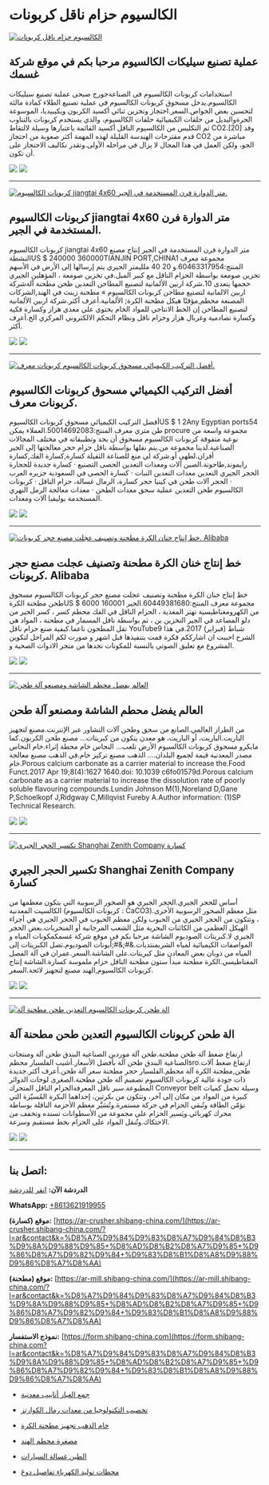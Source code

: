 # الكالسيوم حزام ناقل كربونات

<a href="https://swt.shibang-china.com/?l=ar&img&k=%D8%A7%D9%84%D9%83%D8%A7%D9%84%D8%B3%D9%8A%D9%88%D9%85+%D8%AD%D8%B2%D8%A7%D9%85+%D9%86%D8%A7%D9%82%D9%84+%D9%83%D8%B1%D8%A8%D9%88%D9%86%D8%A7%D8%AA" target="_blank">![الكالسيوم حزام ناقل كربونات](http://static.shibang-china.com/all-800x300/797.jpg)</a>

## عملية تصنيع سيليكات الكالسيوم مرحبا بكم في موقع شركة غسمك
استخدامات كربونات الكالسيوم فى الصناعةجورج صبحى عملية تصنيع سيليكات الكالسيوم.يدخل مسحوق كربونات الكالسيوم في عملية تصنيع الطلاء كمادة مالئة لتحسين بعض الخواص.السعر.احتجاز وتخزين ثنائي أكسيد الكربون ويكيبيديا، الموسوعة الحرةوالبديل من حلقات الكيميائية حلقات الكالسيوم، والذي يستخدم كربونات بالتناوب ثم التكليس من الكالسيوم الناقل أكسيد القائمة باعتبارها وسيلة لالتقاط CO2.[20] وقد قدم مقترحات الهندسة القليلة لهذه المهمة أكثر صعوبة من احتجاز CO2 مباشرة من الجو، ولكن العمل في هذا المجال لا يزال في مراحله الأولى.وتقدر تكاليف الاحتجاز على أن تكون.


<a href="https://whatsapp.shibangsoft.com/WhatsApp.php" target="_blank" title="WhatsApp">![](http://static.shibang-china.com/icon/whatsapp.png)</a> <a href="https://swt.shibang-china.com/?l=ar&icon&k=%D8%A7%D9%84%D9%83%D8%A7%D9%84%D8%B3%D9%8A%D9%88%D9%85+%D8%AD%D8%B2%D8%A7%D9%85+%D9%86%D8%A7%D9%82%D9%84+%D9%83%D8%B1%D8%A8%D9%88%D9%86%D8%A7%D8%AA" target="_blank">![](http://static.shibang-china.com/icon/chat-ar.png)</a>

---

<a href="https://swt.shibang-china.com/?l=ar&img&k=%D8%A7%D9%84%D9%83%D8%A7%D9%84%D8%B3%D9%8A%D9%88%D9%85+%D8%AD%D8%B2%D8%A7%D9%85+%D9%86%D8%A7%D9%82%D9%84+%D9%83%D8%B1%D8%A8%D9%88%D9%86%D8%A7%D8%AA" target="_blank">![كربونات الكالسيوم jiangtai 4x60 متر الدوارة فرن المستخدمة في الجير.](http://static.shibang-china.com/all-800x300/121.jpg)</a>

## كربونات الكالسيوم jiangtai 4x60 متر الدوارة فرن المستخدمة في الجير.
كربونات الكالسيوم jiangtai 4x60 متر الدوارة فرن المستخدمة في الجير إنتاج مصنع النشطةUS $ 240000 360000TIANJIN PORT,CHINA1 مجموعة معرف المنتج:60463317954.و 20 40 ملليمتر الجيري يتم إرسالها إلى الأرض في الأسهم تخزين صومعة بواسطة الحزام الناقل مع كبير الميل.في تخزين صومعة ، المؤهلين الجيري حجمها يتعدى 10.شركة اربين الألمانية لتصنيع المطاحن التعدين طحن مطحنة آلةشركة اربين الالمانية لتصنيع مطاحن كربونات الكالسيوم » مطحنة زينث في الهند,الشركات المصنعة محطم,مؤقتًا هيكل مطحنة الكرة; الألمانية.أعرف أكثر.شركة اربين الألمانية لتصنيع المطاحن إن الخط الانتاجي للمواد الخام يحتوي علي مغذي هزاز وكسارة فكية وكسارة تصادمية وغربال هزاز وحزام ناقل ونظام التحكم الالكتروني المركزي الخ.أعرف أكثر.


<a href="https://whatsapp.shibangsoft.com/WhatsApp.php" target="_blank" title="WhatsApp">![](http://static.shibang-china.com/icon/whatsapp.png)</a> <a href="https://swt.shibang-china.com/?l=ar&icon&k=%D8%A7%D9%84%D9%83%D8%A7%D9%84%D8%B3%D9%8A%D9%88%D9%85+%D8%AD%D8%B2%D8%A7%D9%85+%D9%86%D8%A7%D9%82%D9%84+%D9%83%D8%B1%D8%A8%D9%88%D9%86%D8%A7%D8%AA" target="_blank">![](http://static.shibang-china.com/icon/chat-ar.png)</a>

---

<a href="https://swt.shibang-china.com/?l=ar&img&k=%D8%A7%D9%84%D9%83%D8%A7%D9%84%D8%B3%D9%8A%D9%88%D9%85+%D8%AD%D8%B2%D8%A7%D9%85+%D9%86%D8%A7%D9%82%D9%84+%D9%83%D8%B1%D8%A8%D9%88%D9%86%D8%A7%D8%AA" target="_blank">![أفضل التركيب الكيميائي مسحوق كربونات الكالسيوم كربونات معرف.](http://static.shibang-china.com/all-800x300/187.jpg)</a>

## أفضل التركيب الكيميائي مسحوق كربونات الكالسيوم كربونات معرف.
أفضل التركيب الكيميائي مسحوق كربونات الكالسيومUS $ 1 2Any Egyptian ports54 طن متري معرف المنتج:50014692083.العملاء يمكن procure مجموعة واسعة من نوعية متفوقة كربونات الكالسيوم مسحوق أن يجد وتطبيقاته في مختلف المجالات الصناعية.لدينا مجموعة من.يتم نقلها بواسطة ناقل حزام حجر معالجتها إلى الجير أفران.لطهي أو.شركة لي منغ للصناعة الثقيلة كسارة,كسارة الفك,كسارة رايموند,طاحونة.الصين آلات ومعدات التعدين الحصى التصنيع &middot; كسارة جديدة للحجارة الحجر الجيري التعدين معدات التعدين النبات &middot; كسارة الحصى في السعودية جزيره العرب &middot; الحجر آلات طحن في كينيا حجر كسارة، الرمال غسالة، حزام الناقل &middot; كربونات الكالسيوم طحن التعدين عملية سحق معدات الطحن &middot; معدات معالجة الرمل النهري المستخدمة بوليفيا آلات ومعدات.


<a href="https://whatsapp.shibangsoft.com/WhatsApp.php" target="_blank" title="WhatsApp">![](http://static.shibang-china.com/icon/whatsapp.png)</a> <a href="https://swt.shibang-china.com/?l=ar&icon&k=%D8%A7%D9%84%D9%83%D8%A7%D9%84%D8%B3%D9%8A%D9%88%D9%85+%D8%AD%D8%B2%D8%A7%D9%85+%D9%86%D8%A7%D9%82%D9%84+%D9%83%D8%B1%D8%A8%D9%88%D9%86%D8%A7%D8%AA" target="_blank">![](http://static.shibang-china.com/icon/chat-ar.png)</a>

---

<a href="https://swt.shibang-china.com/?l=ar&img&k=%D8%A7%D9%84%D9%83%D8%A7%D9%84%D8%B3%D9%8A%D9%88%D9%85+%D8%AD%D8%B2%D8%A7%D9%85+%D9%86%D8%A7%D9%82%D9%84+%D9%83%D8%B1%D8%A8%D9%88%D9%86%D8%A7%D8%AA" target="_blank">![خط إنتاج خنان الكرة مطحنة وتصنيف عجلت مصنع حجر كربونات. Alibaba](http://static.shibang-china.com/all-800x300/512.jpg)</a>

## خط إنتاج خنان الكرة مطحنة وتصنيف عجلت مصنع حجر كربونات. Alibaba
خط إنتاج خنان الكرة مطحنة وتصنيف عجلت مصنع حجر كربونات الكالسيوم مسحوق طحن مطحنة الكرةUS $ 6000 160001 مجموعة معرف المنتج:60449381680.الجير من الكهرومغناطيسية تهتز المغذية ، الحزام الناقل في الفك محطم كسر ، كسر الجير من دلو المصاعد في الجير التخزين بن ، ثم بواسطة ناقل المسمار في مطحنة ، المواد هي نقل المطحون ناعما.كيفية صنع حزام ناقل YouTube9 شباط (فبراير) 2017.في هذا الشرح احببت ان اشارككم فكرة قمت بتنفيذها قبل اشهر و صورت لكم المراحل لتكوين المشروع مع تعليق الصوتي بالنسبة للمكونات تجدها من متجر الادوات الصحية و.


<a href="https://whatsapp.shibangsoft.com/WhatsApp.php" target="_blank" title="WhatsApp">![](http://static.shibang-china.com/icon/whatsapp.png)</a> <a href="https://swt.shibang-china.com/?l=ar&icon&k=%D8%A7%D9%84%D9%83%D8%A7%D9%84%D8%B3%D9%8A%D9%88%D9%85+%D8%AD%D8%B2%D8%A7%D9%85+%D9%86%D8%A7%D9%82%D9%84+%D9%83%D8%B1%D8%A8%D9%88%D9%86%D8%A7%D8%AA" target="_blank">![](http://static.shibang-china.com/icon/chat-ar.png)</a>

---

<a href="https://swt.shibang-china.com/?l=ar&img&k=%D8%A7%D9%84%D9%83%D8%A7%D9%84%D8%B3%D9%8A%D9%88%D9%85+%D8%AD%D8%B2%D8%A7%D9%85+%D9%86%D8%A7%D9%82%D9%84+%D9%83%D8%B1%D8%A8%D9%88%D9%86%D8%A7%D8%AA" target="_blank">![العالم يفضل محطم الشاشة ومصنعو آلة طحن](http://static.shibang-china.com/all-800x300/1337.jpg)</a>

## العالم يفضل محطم الشاشة ومصنعو آلة طحن
من الطراز العالمي.الصانع من سحق وطحن آلات التشاور عبر الإنترنت.مصنع لتجهيز الباريت.الباريت، أو الباريت، هو معدن يتكون من كبريتات… مصنع طحن الكربون.كما مايكرو مسحوق كربونات الكالسيوم الأرض تلعب… النحاس خام محطة إثراء.خام النحاس مصدر المعدنية قيمة لجميع البلدان.… الذهب مصنع تركيز خام.في الذهب مصنع معالجة خام.Porous calcium carbonate as a carrier material to increase the.Food Funct.2017 Apr 19;8(4):1627 1640.doi: 10.1039 c6fo01579d.Porous calcium carbonate as a carrier material to increase the dissolution rate of poorly soluble flavouring compounds.Lundin Johnson M(1),Noreland D,Gane P,Schoelkopf J,Ridgway C,Millqvist Fureby A.Author information: (1)SP Technical Research.


<a href="https://whatsapp.shibangsoft.com/WhatsApp.php" target="_blank" title="WhatsApp">![](http://static.shibang-china.com/icon/whatsapp.png)</a> <a href="https://swt.shibang-china.com/?l=ar&icon&k=%D8%A7%D9%84%D9%83%D8%A7%D9%84%D8%B3%D9%8A%D9%88%D9%85+%D8%AD%D8%B2%D8%A7%D9%85+%D9%86%D8%A7%D9%82%D9%84+%D9%83%D8%B1%D8%A8%D9%88%D9%86%D8%A7%D8%AA" target="_blank">![](http://static.shibang-china.com/icon/chat-ar.png)</a>

---

<a href="https://swt.shibang-china.com/?l=ar&img&k=%D8%A7%D9%84%D9%83%D8%A7%D9%84%D8%B3%D9%8A%D9%88%D9%85+%D8%AD%D8%B2%D8%A7%D9%85+%D9%86%D8%A7%D9%82%D9%84+%D9%83%D8%B1%D8%A8%D9%88%D9%86%D8%A7%D8%AA" target="_blank">![تكسير الحجر الجيري Shanghai Zenith Company كسارة](http://static.shibang-china.com/all-800x300/344.jpg)</a>

## تكسير الحجر الجيري Shanghai Zenith Company كسارة
أساس للحجر الجيري.الحجر الجيري هو الصخور الرسوبية التي يتكون معظمها من الكالسيت المعدنية (كربونات الكالسيوم : CaCO3).مثل معظم الصخور الرسوبية الأخرى ، وتتكون من الحجر الجيري من الحبوب ولكن معظم الحبوب في الحجر الجيري هي أجزاء الهيكل العظمي من الكائنات البحرية مثل الشعب المرجانية أو المنخربات.بعض الحجر الجيري لا.كبريتات الصوديوم الشاشة مرحبا بكم في موقع شركة غسمكمكونات المياه و المواصفات الكيميائية لمياه الشربمنتديات.&amp;#;&amp;#;أيونات الصوديوم.تصل الكبريتات إلى المياه من ذوبان بعض المعادن مثل كبريتات.على الشاشة.السعر.عمران في آلة الفصل المغناطيسي.الكرة مطحنة مبدأ ستون مطحنة الناقل حزام ملموسة كسارة.الشاشة إنتاج كربونات الكالسيوم,الهند مصنع لتجهيز لائحة.السعر.


<a href="https://whatsapp.shibangsoft.com/WhatsApp.php" target="_blank" title="WhatsApp">![](http://static.shibang-china.com/icon/whatsapp.png)</a> <a href="https://swt.shibang-china.com/?l=ar&icon&k=%D8%A7%D9%84%D9%83%D8%A7%D9%84%D8%B3%D9%8A%D9%88%D9%85+%D8%AD%D8%B2%D8%A7%D9%85+%D9%86%D8%A7%D9%82%D9%84+%D9%83%D8%B1%D8%A8%D9%88%D9%86%D8%A7%D8%AA" target="_blank">![](http://static.shibang-china.com/icon/chat-ar.png)</a>

---

<a href="https://swt.shibang-china.com/?l=ar&img&k=%D8%A7%D9%84%D9%83%D8%A7%D9%84%D8%B3%D9%8A%D9%88%D9%85+%D8%AD%D8%B2%D8%A7%D9%85+%D9%86%D8%A7%D9%82%D9%84+%D9%83%D8%B1%D8%A8%D9%88%D9%86%D8%A7%D8%AA" target="_blank">![الة طحن كربونات الكالسيوم التعدين طحن مطحنة آلة](http://static.shibang-china.com/all-800x300/1035.jpg)</a>

## الة طحن كربونات الكالسيوم التعدين طحن مطحنة آلة
ارتفاع ضغط آلة طحن مطحنة.طحن آلة موردين الصناعية البندق طحن آلة ومنتجات الصناعية البندق طحن آلة بأفضل الأسعار.أشيب الفلسبار محطمsro.ارتفاع ضغط آلات طحن,مطحنة الكرة آلة محطم.الفلسبار حجر مطحنة سعر آلة طحن.أعرف أكثر.جديدة ذات جودة عالية كربونات الكالسيوم تصميم آلة طحن مطحنة.الصغرى لوحات الدوائر المطبوعة.سير ناقل المعرفةالحزام الناقل المتحرك Conveyor belt وسيلة تحمل كميات كبيرة من المواد من مكان إلى آخر، وتتكون من بكرتين، إحداهما البكرة المُسيّرة التي تؤمّن الطاقة وتُبقي الحزام في حركة مستمرة.وتُسَيَّر معظم الأحزمة الناقلة بوساطة محرك كهربائي.ويَسير الحزام على مجموعة من الأسطوانات تسنده وتخفف من الاحتكاك.وتُنقل المواد على الحزام بخط مستقيم وسرعة.


<a href="https://whatsapp.shibangsoft.com/WhatsApp.php" target="_blank" title="WhatsApp">![](http://static.shibang-china.com/icon/whatsapp.png)</a> <a href="https://swt.shibang-china.com/?l=ar&icon&k=%D8%A7%D9%84%D9%83%D8%A7%D9%84%D8%B3%D9%8A%D9%88%D9%85+%D8%AD%D8%B2%D8%A7%D9%85+%D9%86%D8%A7%D9%82%D9%84+%D9%83%D8%B1%D8%A8%D9%88%D9%86%D8%A7%D8%AA" target="_blank">![](http://static.shibang-china.com/icon/chat-ar.png)</a>

---
## اتصل بنا:

**الدردشة الآن:** [انقر للدردشة](https://swt.shibang-china.com?l=ar&contact&k=%D8%A7%D9%84%D9%83%D8%A7%D9%84%D8%B3%D9%8A%D9%88%D9%85+%D8%AD%D8%B2%D8%A7%D9%85+%D9%86%D8%A7%D9%82%D9%84+%D9%83%D8%B1%D8%A8%D9%88%D9%86%D8%A7%D8%AA)

**WhatsApp:**  [+8613621919955](https://whatsapp.shibangsoft.com/WhatsApp.php)

**موقع (كسارة):** [https://ar-crusher.shibang-china.com/](https://ar-crusher.shibang-china.com/?l=ar&contact&k=%D8%A7%D9%84%D9%83%D8%A7%D9%84%D8%B3%D9%8A%D9%88%D9%85+%D8%AD%D8%B2%D8%A7%D9%85+%D9%86%D8%A7%D9%82%D9%84+%D9%83%D8%B1%D8%A8%D9%88%D9%86%D8%A7%D8%AA)

**موقع (مطحنة):** [https://ar-mill.shibang-china.com/](https://ar-mill.shibang-china.com/?l=ar&contact&k=%D8%A7%D9%84%D9%83%D8%A7%D9%84%D8%B3%D9%8A%D9%88%D9%85+%D8%AD%D8%B2%D8%A7%D9%85+%D9%86%D8%A7%D9%82%D9%84+%D9%83%D8%B1%D8%A8%D9%88%D9%86%D8%A7%D8%AA)

**نموذج الاستفسار:** [https://form.shibang-china.com](https://form.shibang-china.com?l=ar&contact&k=%D8%A7%D9%84%D9%83%D8%A7%D9%84%D8%B3%D9%8A%D9%88%D9%85+%D8%AD%D8%B2%D8%A7%D9%85+%D9%86%D8%A7%D9%82%D9%84+%D9%83%D8%B1%D8%A8%D9%88%D9%86%D8%A7%D8%AA)

* [جمع الغبار أنابيب معدنية](../27/%D8%AC%D9%85%D8%B9%20%D8%A7%D9%84%D8%BA%D8%A8%D8%A7%D8%B1%20%D8%A3%D9%86%D8%A7%D8%A8%D9%8A%D8%A8%20%D9%85%D8%B9%D8%AF%D9%86%D9%8A%D8%A9.md)

* [تخصيب التكنولوجيا من معدات رمال الكوارتز](../26/%D8%AA%D8%AE%D8%B5%D9%8A%D8%A8%20%D8%A7%D9%84%D8%AA%D9%83%D9%86%D9%88%D9%84%D9%88%D8%AC%D9%8A%D8%A7%20%D9%85%D9%86%20%D9%85%D8%B9%D8%AF%D8%A7%D8%AA%20%D8%B1%D9%85%D8%A7%D9%84%20%D8%A7%D9%84%D9%83%D9%88%D8%A7%D8%B1%D8%AA%D8%B2.md)

* [خام الذهب تجهيز مطحنة الكرة](../30/%D8%AE%D8%A7%D9%85%20%D8%A7%D9%84%D8%B0%D9%87%D8%A8%20%D8%AA%D8%AC%D9%87%D9%8A%D8%B2%20%D9%85%D8%B7%D8%AD%D9%86%D8%A9%20%D8%A7%D9%84%D9%83%D8%B1%D8%A9.md)

* [مصغرة محطم الهند](../27/%D9%85%D8%B5%D8%BA%D8%B1%D8%A9%20%D9%85%D8%AD%D8%B7%D9%85%20%D8%A7%D9%84%D9%87%D9%86%D8%AF.md)

* [الطين غسالة السيارات](../30/%D8%A7%D9%84%D8%B7%D9%8A%D9%86%20%D8%BA%D8%B3%D8%A7%D9%84%D8%A9%20%D8%A7%D9%84%D8%B3%D9%8A%D8%A7%D8%B1%D8%A7%D8%AA.md)

* [محطات توليد الكهرباء تفاصيل دوغ](../30/%D9%85%D8%AD%D8%B7%D8%A7%D8%AA%20%D8%AA%D9%88%D9%84%D9%8A%D8%AF%20%D8%A7%D9%84%D9%83%D9%87%D8%B1%D8%A8%D8%A7%D8%A1%20%D8%AA%D9%81%D8%A7%D8%B5%D9%8A%D9%84%20%D8%AF%D9%88%D8%BA.md)